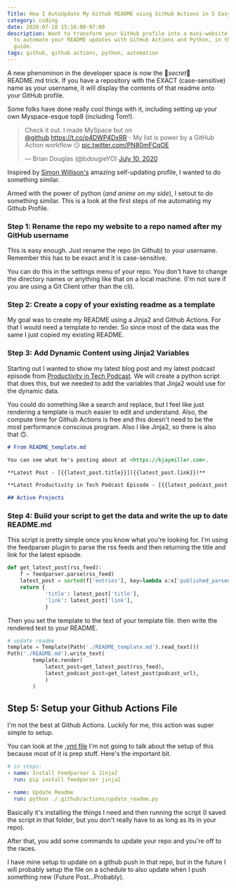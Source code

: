 ```yaml
---
Title: How I AutoUpdate My Github README using GitHub Actions in 5 Easy Steps
category: coding
date: 2020-07-10 15:16:00-07:00
description: Want to transform your GitHub profile into a mini-website? Learn how
  to automate your README updates with GitHub Actions and Python, in this step-by-step
  guide.
tags: github, github actions, python, automation
---
```


A new phenominon in the developer space is now the 🌟_secret_🌟 README.md
trick. If you have a repository with the EXACT (case-sensitive) name as your username, it will display the contents of that readme onto your GitHub profile.

Some folks have done really cool things with it, including setting up your own
Myspace-esque top8 (including Tom!).

<blockquote class="twitter-tweet"><p lang="en" dir="ltr">Check it out. I made MySpace but on <a href="https://twitter.com/github?ref_src=twsrc%5Etfw">@github</a>.<a href="https://t.co/p4DWP4DxRR">https://t.co/p4DWP4DxRR</a> - My list is power by a GitHub Action workflow 😏 <a href="https://t.co/PN80mFCqOE">pic.twitter.com/PN80mFCqOE</a></p>&mdash; Brian Douglas (@bdougieYO) <a href="https://twitter.com/bdougieYO/status/1281699715466199040?ref_src=twsrc%5Etfw">July 10, 2020</a></blockquote> <script async src="https://platform.twitter.com/widgets.js" charset="utf-8"></script>

Inspired by [Simon Willison's](https://simonwillison.net/2020/Jul/10/self-updating-profile-readme/) amazing self-updating profile, I wanted to do something similar.

Armed with the power of python (_and anime on my side_), I setout to do something similar. This is a look at the first steps of me automating my Github Profile.

### Step 1: Rename the repo my website to a repo named after my GitHub username

This is easy enough. Just rename the repo (in Github) to your username.
Remember this has to be exact and it is case-sensitive.

You can do this in the settings menu of your repo. You don't have to change the
directory names or anything like that on a local machine. (I'm not sure if you
are using a Git Client other than the cli).

### Step 2: Create a copy of your existing readme as a template

My goal was to create my README using a Jinja2 and Github Actions. For that I
would need a template to render. So since most of the data was the same I just
copied my existing README.

### Step 3: Add Dynamic Content using Jinja2 Variables


Starting out I wanted to show my latest blog post and my latest podcast episode
from [Productivity in Tech Podcast](https://podcast.productivityiintech.com). We will create a python script that does
this, but we needed to add the variables that Jinja2 would use for the dynamic
data.

You could do something like a search and replace, but I feel like just
rendering a template is much easier to edit and understand. Also, the compute
time for Github Actions is free and this doesn't need to be the most
performance conscious program. Also I like Jinja2, so there is also that 🙃.

```markdown
# From README_template.md

You can see what he's posting about at <https://kjaymiller.com>.

**Latest Post - [{{latest_post.title}}]({{latest_post.link}})**

**Latest Productivity in Tech Podcast Episode - [{{latest_podcast_post.title}}]({{latest_podcast_post.link}})**

## Active Projects
```

### Step 4: Build your script to get the data and write the up to date README.md

This script is pretty simple once you know what you're looking for. I'm using
the feedparser plugin to parse the rss feeds and then returning the title and
link for the latest episode.

```python
def get_latest_post(rss_feed):
    f = feedparser.parse(rss_feed)
    latest_post = sorted(f['entries'], key=lambda x:x['published_parsed'])[-1]
    return {
            'title': latest_post['title'],
            'link': latest_post['link'],
            }
```

Then you set the template to the text of your template file.
 then write the rendered text to your README.

```python
# update readme
template = Template(Path('./README_template.md').read_text())
Path('./README.md').write_text(
        template.render(
            latest_post=get_latest_post(rss_feed),
            latest_podcast_post=get_latest_post(podcast_url),
            )
        )
```

## Step 5: Setup your Github Actions File

I'm not the best at Github Actions. Luckily for me, this action was super
simple to setup. 

You can look at the [.yml file](https://github.com/kjaymiller/kjaymiller/blob/master/.github/workflows/latest_post_readme.yml) I'm not going to talk about the setup of this
because most of it is prep stuff. Here's the important bit.

```yaml
# in steps:
- name: Install Feedparser & Jinja2
  run: pip install feedparser jinja2

- name: Update Readme
  run: python ./.github/actions/update_readme.py
```

Basically it's installing the things I need and then running the script (I
saved the script in that folder, but you don't really have to as long as its in
your repo).

After that, you add some commands to update your repo and you're off to the
races.

I have mine setup to update on a github push in that repo, but in the future I
will probably setup the file on a schedule to also update when I push something
new (Future Post...Probably).

[Productivity in Tech Podcast]: https://podcast.productivityintech.com